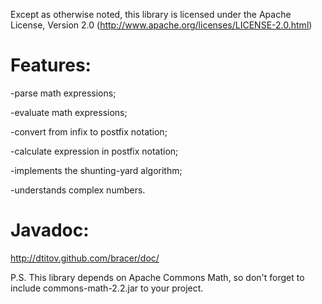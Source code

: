 Except as otherwise noted, this library is licensed under the Apache License, Version 2.0 (http://www.apache.org/licenses/LICENSE-2.0.html)

Features:
=======
-parse math expressions;

-evaluate math expressions;

-convert from infix to postfix notation;

-calculate expression in postfix notation;

-implements the shunting-yard algorithm;

-understands complex numbers.

Javadoc:
=======
http://dtitov.github.com/bracer/doc/

P.S. This library depends on Apache Commons Math, so don't forget to include commons-math-2.2.jar to your project.